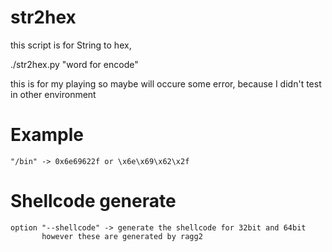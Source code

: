 # str2hex

this script is for String to hex,
  
  ./str2hex.py "word for encode"
  
this is for my playing so maybe will occure some error,
because I didn't test in other environment
  
  
# Example
  
    "/bin" -> 0x6e69622f or \x6e\x69\x62\x2f
  
# Shellcode generate
  
    option "--shellcode" -> generate the shellcode for 32bit and 64bit
           however these are generated by ragg2 
